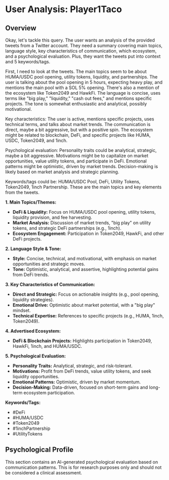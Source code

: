 # User Analysis: Player1Taco

## Overview

<think>
Okay, let's tackle this query. The user wants an analysis of the provided tweets from a Twitter account. They need a summary covering main topics, language style, key characteristics of communication, which ecosystem, and a psychological evaluation. Plus, they want the tweets put into context and 5 keywords/tags.

First, I need to look at the tweets. The main topics seem to be about HUMA/USDC pool opening, utility tokens, liquidity, and partnerships. The user is talking about the pool opening in 5 hours, expecting heavy play, and mentions the main pool with a SOL 5% opening. There's also a mention of the ecosystem like Token2049 and HawkFi. The language is concise, uses terms like "big play," "liquidity," "cash out fees," and mentions specific projects. The tone is somewhat enthusiastic and analytical, possibly motivational.

Key characteristics: The user is active, mentions specific projects, uses technical terms, and talks about market trends. The communication is direct, maybe a bit aggressive, but with a positive spin. The ecosystem might be related to blockchain, DeFi, and specific projects like HUMA, USDC, Token2049, and 1inch.

Psychological evaluation: Personality traits could be analytical, strategic, maybe a bit aggressive. Motivations might be to capitalize on market opportunities, value utility tokens, and participate in DeFi. Emotional patterns might be optimistic, driven by market trends. Decision-making is likely based on market analysis and strategic planning.

Keywords/tags could be: HUMA/USDC Pool, DeFi, Utility Tokens, Token2049, 1inch Partnership. These are the main topics and key elements from the tweets.
</think>

**1. Main Topics/Themes:**  
- **DeFi & Liquidity:** Focus on HUMA/USDC pool opening, utility tokens, liquidity provision, and fee harvesting.  
- **Market Analysis:** Discussion of market trends, "big play" on utility tokens, and strategic DeFi partnerships (e.g., 1inch).  
- **Ecosystem Engagement:** Participation in Token2049, HawkFi, and other DeFi projects.  

**2. Language Style & Tone:**  
- **Style:** Concise, technical, and motivational, with emphasis on market opportunities and strategic moves.  
- **Tone:** Optimistic, analytical, and assertive, highlighting potential gains from DeFi trends.  

**3. Key Characteristics of Communication:**  
- **Direct and Strategic:** Focus on actionable insights (e.g., pool opening, liquidity strategies).  
- **Emotional Drive:** Optimistic about market potential, with a "big play" mindset.  
- **Technical Expertise:** References to specific projects (e.g., HUMA, 1inch, Token2049).  

**4. Advertised Ecosystem:**  
- **DeFi & Blockchain Projects:** Highlights participation in Token2049, HawkFi, 1inch, and HUMA/USDC.  

**5. Psychological Evaluation:**  
- **Personality Traits:** Analytical, strategic, and risk-tolerant.  
- **Motivations:** Profit from DeFi trends, value utility tokens, and seek liquidity opportunities.  
- **Emotional Patterns:** Optimistic, driven by market momentum.  
- **Decision-Making:** Data-driven, focused on short-term gains and long-term ecosystem participation.  

**Keywords/Tags:**  
- #DeFi  
- #HUMA/USDC  
- #Token2049  
- #1inchPartnership  
- #UtilityTokens

## Psychological Profile

This section contains an AI-generated psychological evaluation based on communication patterns. This is for research purposes only and should not be considered a clinical assessment.